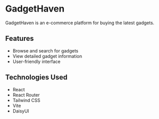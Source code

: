 # GadgetHaven

GadgetHaven is an e-commerce platform for buying the latest gadgets.

## Features

-   Browse and search for gadgets
-   View detailed gadget information
-   User-friendly interface

## Technologies Used

-   React
-   React Router
-   Tailwind CSS
-   Vite
-   DaisyUI
